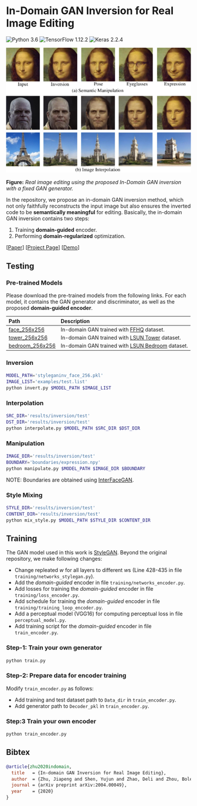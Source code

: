 # In-Domain GAN Inversion for Real Image Editing

![Python 3.6](https://img.shields.io/badge/python-3.6-green.svg?style=plastic)
![TensorFlow 1.12.2](https://img.shields.io/badge/tensorflow-1.12.2-green.svg?style=plastic)
![Keras 2.2.4](https://img.shields.io/badge/keras-2.2.4-green.svg?style=plastic)

![image](./docs/assets/teaser.jpg)

**Figure:** *Real image editing using the proposed In-Domain GAN inversion with a fixed GAN generator.*

In the repository, we propose an in-domain GAN inversion method, which not only faithfully reconstructs the input image but also ensures the inverted code to be **semantically meaningful** for editing. Basically, the in-domain GAN inversion contains two steps:

1. Training **domain-guided** encoder.
2. Performing **domain-regularized** optimization.

[[Paper](https://arxiv.org/pdf/2004.00049.pdf)]
[[Project Page](https://genforce.github.io/idinvert/)]
[[Demo](https://www.youtube.com/watch?v=3v6NHrhuyFY)]

## Testing

### Pre-trained Models

Please download the pre-trained models from the following links. For each model, it contains the GAN generator and discriminator, as well as the proposed **domain-guided encoder**.

| Path | Description
| :--- | :----------
|[face_256x256](https://drive.google.com/open?id=1MTeDchdtcvTWWQAtYvFHKIJLiuvtq49k)    | In-domain GAN trained with [FFHQ](https://github.com/NVlabs/ffhq-dataset) dataset.
|[tower_256x256](https://drive.google.com/open?id=1breGEmOke7si3RS6BtrrX4NGbCc8Nq-g)   | In-domain GAN trained with [LSUN Tower](https://github.com/fyu/lsun) dataset.
|[bedroom_256x256](https://drive.google.com/open?id=1vvJc6ASbjNdh-VUcpACmSgDMxd6QlQCJ) | In-domain GAN trained with [LSUN Bedroom](https://github.com/fyu/lsun) dataset.

### Inversion

```bash
MODEL_PATH='styleganinv_face_256.pkl'
IMAGE_LIST='examples/test.list'
python invert.py $MODEL_PATH $IMAGE_LIST
```

### Interpolation

```bash
SRC_DIR='results/inversion/test'
DST_DIR='results/inversion/test'
python interpolate.py $MODEL_PATH $SRC_DIR $DST_DIR
```

### Manipulation

```bash
IMAGE_DIR='results/inversion/test'
BOUNDARY='boundaries/expression.npy'
python manipulate.py $MODEL_PATH $IMAGE_DIR $BOUNDARY
```

NOTE: Boundaries are obtained using [InterFaceGAN](https://github.com/genforce/interfacegan).

### Style Mixing

```bash
STYLE_DIR='results/inversion/test'
CONTENT_DIR='results/inversion/test'
python mix_style.py $MODEL_PATH $STYLE_DIR $CONTENT_DIR
```

## Training

The GAN model used in this work is [StyleGAN](https://github.com/NVlabs/stylegan). Beyond the original repository, we make following changes:

- Change repleated $w$ for all layers to different $w$s (Line 428-435 in file `training/networks_stylegan.py`).
- Add the *domain-guided* encoder in file `training/networks_encoder.py`.
- Add losses for training the *domain-guided* encoder in file `training/loss_encoder.py`.
- Add schedule for training the *domain-guided* encoder in file `training/training_loop_encoder.py`.
- Add a perceptual model (VGG16) for computing perceptual loss in file `perceptual_model.py`.
- Add training script for the *domain-guided* encoder in file `train_encoder.py`.

### Step-1: Train your own generator

```bash
python train.py
```

### Step-2: Prepare data for encoder training

Modify `train_encoder.py` as follows:

- Add training and test dataset path to `Data_dir` in `train_encoder.py`.
- Add generator path to `Decoder_pkl` in `train_encoder.py`.

### Step:3 Train your own encoder

```bash
python train_encoder.py
```

## Bibtex

```bibtex
@article{zhu2020indomain,
  title   = {In-domain GAN Inversion for Real Image Editing},
  author  = {Zhu, Jiapeng and Shen, Yujun and Zhao, Deli and Zhou, Bolei},
  journal = {arXiv preprint arXiv:2004.00049},
  year    = {2020}
}
```
